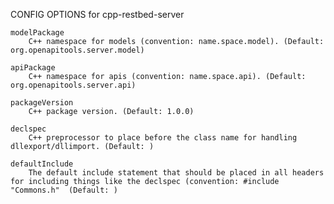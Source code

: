
CONFIG OPTIONS for cpp-restbed-server

	modelPackage
	    C++ namespace for models (convention: name.space.model). (Default: org.openapitools.server.model)

	apiPackage
	    C++ namespace for apis (convention: name.space.api). (Default: org.openapitools.server.api)

	packageVersion
	    C++ package version. (Default: 1.0.0)

	declspec
	    C++ preprocessor to place before the class name for handling dllexport/dllimport. (Default: )

	defaultInclude
	    The default include statement that should be placed in all headers for including things like the declspec (convention: #include "Commons.h"  (Default: )



